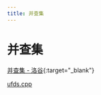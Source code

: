 ```yaml
---
title: 并查集
---
```


# 并查集

[并查集 - 洛谷](https://www.luogu.com.cn/problem/P3367){:target="_blank"}

[ufds.cpp](https://github.com/x4Cx58x54/data-structures-and-algorithms/blob/master/data-structure-basic/ufds.cpp)